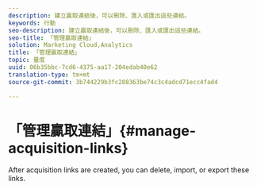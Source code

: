 ```yaml
---
description: 建立贏取連結後，可以刪除、匯入或匯出這些連結。
keywords: 行動
seo-description: 建立贏取連結後，可以刪除、匯入或匯出這些連結。
seo-title: 「管理贏取連結」
solution: Marketing Cloud,Analytics
title: 「管理贏取連結」
topic: 量度
uuid: 06b35bbc-7cd6-4375-aa17-204edab40e62
translation-type: tm+mt
source-git-commit: 3b744229b3fc288363be74c3c4adcd71ecc4fad4

---
```



# 「管理贏取連結」{#manage-acquisition-links}

After acquisition links are created, you can delete, import, or export these links.